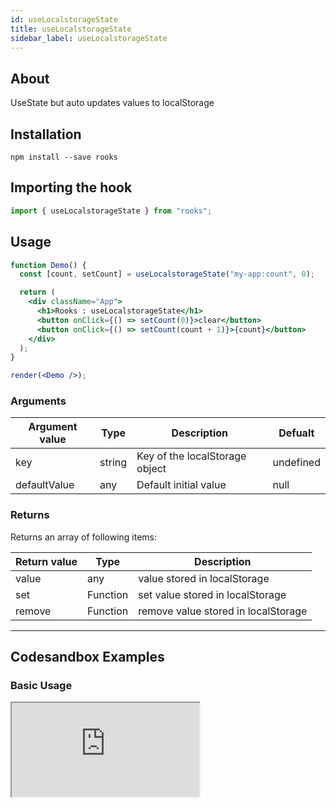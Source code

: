 ```yaml
---
id: useLocalstorageState
title: useLocalstorageState
sidebar_label: useLocalstorageState
---
```


## About

UseState but auto updates values to localStorage

[//]: # "Main"

## Installation

    npm install --save rooks

## Importing the hook

```javascript
import { useLocalstorageState } from "rooks";
```

## Usage

```jsx
function Demo() {
  const [count, setCount] = useLocalstorageState("my-app:count", 0);

  return (
    <div className="App">
      <h1>Rooks : useLocalstorageState</h1>
      <button onClick={() => setCount(0)}>clear</button>
      <button onClick={() => setCount(count + 1)}>{count}</button>
    </div>
  );
}

render(<Demo />);
```

### Arguments

| Argument value | Type   | Description                    | Defualt   |
| -------------- | ------ | ------------------------------ | --------- |
| key            | string | Key of the localStorage object | undefined |
| defaultValue   | any    | Default initial value          | null      |

### Returns

Returns an array of following items:

| Return value | Type     | Description                         |
| ------------ | -------- | ----------------------------------- |
| value        | any      | value stored in localStorage        |
| set          | Function | set value stored in localStorage    |
| remove       | Function | remove value stored in localStorage |

---

## Codesandbox Examples

### Basic Usage

<iframe src="https://codesandbox.io/embed/uselocalstoragestate-kr16j?fontsize=14&hidenavigation=1&theme=dark"
  style={{
    width: "100%",
    height: 500,
    border: 0,
    borderRadius: 4,
    overflow: "hidden"
  }} 
  title="useLocalstorageState"
  allow="accelerometer; ambient-light-sensor; camera; encrypted-media; geolocation; gyroscope; hid; microphone; midi; payment; usb; vr; xr-spatial-tracking"
  sandbox="allow-forms allow-modals allow-popups allow-presentation allow-same-origin allow-scripts"
/>

## Join Bhargav's discord server

You can click on the floating discord icon at the bottom right of the screen and talk to us in our server.

